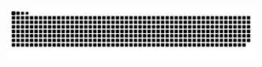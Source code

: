 <picture>
  <source media="(prefers-color-scheme: dark)" srcset="https://raw.githubusercontent.com/kyriekevin/kyriekevin/output/github-contribution-grid-snake-dark.svg">
  <source media="(prefers-color-scheme: light)" srcset="https://raw.githubusercontent.com/kyriekevin/kyriekevin/output/github-contribution-grid-snake.svg">
  <img alt="github contribution grid snake animation" src="https://raw.githubusercontent.com/kyriekevin/kyriekevin/output/github-contribution-grid-snake.svg">
</picture>
